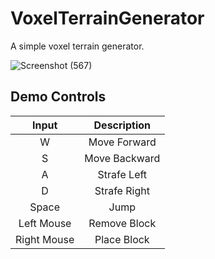 # VoxelTerrainGenerator
A simple voxel terrain generator.

![Screenshot (567)](https://github.com/Duke547/VoxelTerrainGenerator/assets/72324996/cd537050-6e08-4bf0-aa55-82d00110edc3)

## Demo Controls
| Input         | Description   |
| :---: | :---: |
| W             | Move Forward  |
| S             | Move Backward |
| A             | Strafe Left   |
| D             | Strafe Right  |
| Space         | Jump          |
| Left Mouse    | Remove Block  |
| Right Mouse   | Place Block   |
